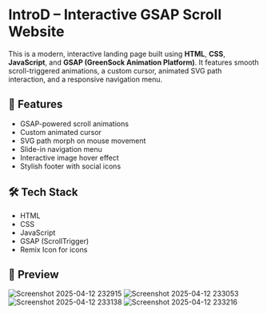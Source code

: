 # IntroD – Interactive GSAP Scroll Website

This is a modern, interactive landing page built using **HTML**, **CSS**, **JavaScript**, and **GSAP (GreenSock Animation Platform)**. It features smooth scroll-triggered animations, a custom cursor, animated SVG path interaction, and a responsive navigation menu.

## 🚀 Features

- GSAP-powered scroll animations  
- Custom animated cursor  
- SVG path morph on mouse movement
- Slide-in navigation menu  
- Interactive image hover effect  
- Stylish footer with social icons

## 🛠️ Tech Stack

- HTML  
- CSS  
- JavaScript  
- GSAP (ScrollTrigger)  
- Remix Icon for icons

## 📸 Preview


![Screenshot 2025-04-12 232915](https://github.com/user-attachments/assets/fb6100ea-c435-43d4-8e80-ecbce44810f6)
![Screenshot 2025-04-12 233053](https://github.com/user-attachments/assets/e6128285-75c8-4ec5-821c-bb770b341096)
![Screenshot 2025-04-12 233138](https://github.com/user-attachments/assets/70f1c2a9-403a-44c1-a693-cd0770aa30b5)
![Screenshot 2025-04-12 233216](https://github.com/user-attachments/assets/a666fb68-0194-40da-80b7-9377237d44e7)



